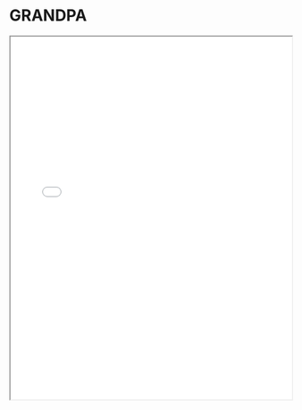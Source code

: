 # GRANDPA

<style>
.md-grid {
    max-width: inherit;
}
.md-sidebar--secondary {
    display: none;
}
.md-content {
    margin-right: 0em;
}
</style>
<iframe src="../../web/viewer.html?file=../../pdf/grandpa.pdf" width="100%" height="650em"></iframe>
